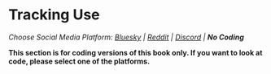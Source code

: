 # Tracking Use
_Choose Social Media Platform: <a href='../../../bsky/ch09_privacy/04_tracking_use/00_intro.html'>Bluesky</a> | <a href='../../../reddit/ch09_privacy/04_tracking_use/00_intro.html'>Reddit</a> | <a href='../../../discord/ch09_privacy/04_tracking_use/00_intro.html'>Discord</a> | __No Coding___

__This section is for coding versions of this book only. If you want to look at code, please select one of the platforms.__